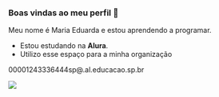 ### Boas vindas ao meu perfil  👋


Meu nome é Maria Eduarda e estou aprendendo a programar.

- Estou estudando na **Alura**.
- Utilizo esse espaço para a minha organização

00001243336444sp@.al.educacao.sp.br


![](https://media1.tenor.com/m/kWejy2kDcTwAAAAC/office.gif)
